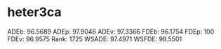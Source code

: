 # heter3ca

ADEb: 96.5689
ADEp: 97.9046
ADEv: 97.3366
FDEb: 96.1754
FDEp: 100
FDEv: 96.9575
Rank: 1725
WSADE: 97.4971
WSFDE: 98.5501